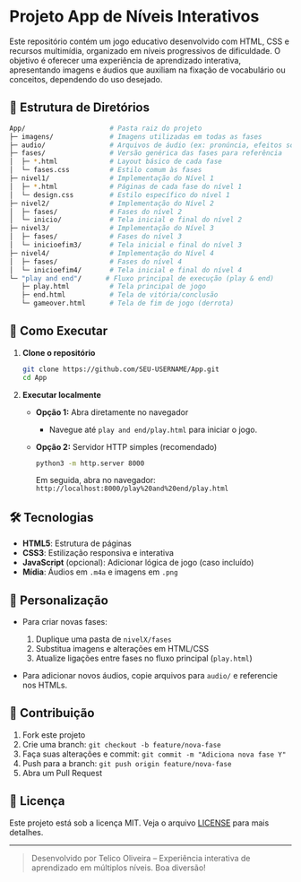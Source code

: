 # Projeto App de Níveis Interativos

Este repositório contém um jogo educativo desenvolvido com HTML, CSS e recursos multimídia, organizado em níveis progressivos de dificuldade. O objetivo é oferecer uma experiência de aprendizado interativa, apresentando imagens e áudios que auxiliam na fixação de vocabulário ou conceitos, dependendo do uso desejado.

## 📂 Estrutura de Diretórios

```bash
App/                     # Pasta raiz do projeto
├─ imagens/              # Imagens utilizadas em todas as fases
├─ audio/                # Arquivos de áudio (ex: pronúncia, efeitos sonoros)
├─ fases/                # Versão genérica das fases para referência
│  ├─ *.html             # Layout básico de cada fase
│  └─ fases.css          # Estilo comum às fases
├─ nivel1/               # Implementação do Nível 1
│  ├─ *.html             # Páginas de cada fase do nível 1
│  └─ design.css         # Estilo específico do nível 1
├─ nivel2/               # Implementação do Nível 2
│  ├─ fases/             # Fases do nível 2
│  └─ inicio/            # Tela inicial e final do nível 2
├─ nivel3/               # Implementação do Nível 3
│  ├─ fases/             # Fases do nível 3
│  └─ inicioefim3/       # Tela inicial e final do nível 3
├─ nivel4/               # Implementação do Nível 4
│  ├─ fases/             # Fases do nível 4
│  └─ inicioefim4/       # Tela inicial e final do nível 4
└─ "play and end"/      # Fluxo principal de execução (play & end)
   ├─ play.html          # Tela principal de jogo
   ├─ end.html           # Tela de vitória/conclusão
   └─ gameover.html      # Tela de fim de jogo (derrota)
```

## 🚀 Como Executar

1. **Clone o repositório**

   ```bash
   git clone https://github.com/SEU-USERNAME/App.git
   cd App
   ```

2. **Executar localmente**

   * **Opção 1:** Abra diretamente no navegador

     * Navegue até `play and end/play.html` para iniciar o jogo.

   * **Opção 2:** Servidor HTTP simples (recomendado)

     ```bash
     python3 -m http.server 8000
     ```

     Em seguida, abra no navegador: `http://localhost:8000/play%20and%20end/play.html`

## 🛠️ Tecnologias

* **HTML5**: Estrutura de páginas
* **CSS3**: Estilização responsiva e interativa
* **JavaScript** (opcional): Adicionar lógica de jogo (caso incluído)
* **Mídia**: Áudios em `.m4a` e imagens em `.png`

## 🎨 Personalização

* Para criar novas fases:

  1. Duplique uma pasta de `nivelX/fases`
  2. Substitua imagens e alterações em HTML/CSS
  3. Atualize ligações entre fases no fluxo principal (`play.html`)

* Para adicionar novos áudios, copie arquivos para `audio/` e referencie nos HTMLs.

## 🤝 Contribuição

1. Fork este projeto
2. Crie uma branch: `git checkout -b feature/nova-fase`
3. Faça suas alterações e commit: `git commit -m "Adiciona nova fase Y"`
4. Push para a branch: `git push origin feature/nova-fase`
5. Abra um Pull Request

## 📄 Licença

Este projeto está sob a licença MIT. Veja o arquivo [LICENSE](LICENSE) para mais detalhes.

---

> Desenvolvido por Telico Oliveira – Experiência interativa de aprendizado em múltiplos níveis. Boa diversão!
